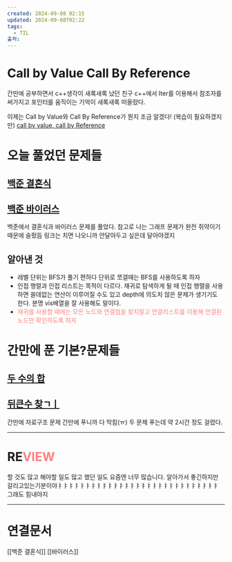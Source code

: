 ```yaml
---
created: 2024-09-08 02:15
updated: 2024-09-08T02:22
tags:
  - TIL
출처: 
---
```

# Call by Value Call By Reference
간만에 공부하면서 c++생각이 새록새록 났던 친구
c++에서 Iter를 이용해서 참조자를 써가지고 포인터를 움직이는 기억이 새록새록 떠올랐다. 

이제는 Call by Value와 Call By Reference가 뭔지 조금 알겠다! (복습이 필요하겠지만)
[call by value, call by Reference](https://velog.io/@bbubboru22/Call-by-Value-Call-by-Reference)

# 오늘 풀었던 문제들 

## [백준 결혼식](https://www.acmicpc.net/problem/5567)
## [백준 바이러스](https://www.acmicpc.net/problem/2606)

백준에서 결혼식과 바이러스 문제를 풀었다. 참고로 나는 그래프 문제가 완전 쥐약이기 때문에 슬펐듬
링크는 치면 나오니까 안달아두고 싶은데 달아야겠지
## 알아낸 것
- 레벨 단위는 BFS가 풀기 편하다 단위로 쪼갤때는 BFS를 사용하도록 하자
- 인접 행렬과 인접 리스트는 목적이 다르다. 재귀로 탐색하게 될 때 인접 행렬을 사용하면 쓸데없는 연산이 이루어질 수도 있고 depth에 의도치 않은 문제가 생기기도 한다. 분명 vis배열을 잘 사용해도 말이다. 
- <span style="color:rgb(255, 128, 128)">  재귀를 사용할 때에는 모든 노드와 연결점을 찾지말고 연결리스트를 이용해 연결된 노드만 확인하도록 하자</span>

# 간만에 푼 기본?문제들
## [두 수의 합](https://www.acmicpc.net/problem/3273)
## [뒤큰수 찾ㄱㅣ](https://school.programmers.co.kr/learn/courses/30/lessons/154539?language=java#)
간만에 자료구조 문제 간만에 푸니까 다 막힘(ㅠ) 두 문제 푸는데 약 2시간 정도 걸렸다.  


---
# RE<span style="color:rgb(255, 128, 128)">VIEW</span>
할 것도 많고 해야할 일도 많고 했던 일도 요즘엔 너무 많습니다.
알아가서 좋긴하지만 갈리고있는기분이야ㅑㅑㅑㅑㅑㅑㅑㅑㅑㅑㅑㅑㅑㅑㅑㅑㅑㅑㅑㅑㅑㅑㅑㅑㅑㅑㅑㅑㅑ
그래도 힘내야지 

---

# 연결문서
[[백준 결혼식]]
[[바이러스]]